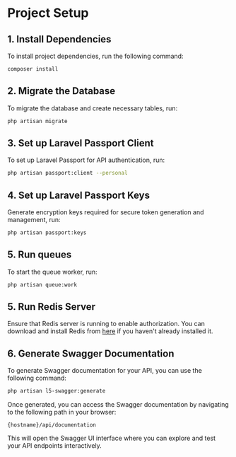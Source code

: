 # Project Setup

## 1. Install Dependencies

To install project dependencies, run the following command:

```bash
composer install
```

## 2. Migrate the Database

To migrate the database and create necessary tables, run:

```bash
php artisan migrate
```

## 3. Set up Laravel Passport Client

To set up Laravel Passport for API authentication, run:

```bash
php artisan passport:client --personal
```

## 4. Set up Laravel Passport Keys

Generate encryption keys required for secure token generation and management, run:

```bash
php artisan passport:keys
```
## 5. Run queues

To start the queue worker, run:

```bash
php artisan queue:work
```
## 5. Run Redis Server

Ensure that Redis server is running to enable authorization. You can download and install Redis from [here](https://redis.io/download) if you haven't already installed it.

## 6. Generate Swagger Documentation

To generate Swagger documentation for your API, you can use the following command:

```bash
php artisan l5-swagger:generate
```

Once generated, you can access the Swagger documentation by navigating to the following path in your browser:

```
{hostname}/api/documentation
```

This will open the Swagger UI interface where you can explore and test your API endpoints interactively.
